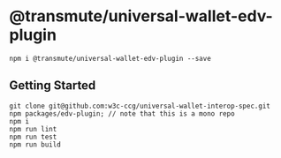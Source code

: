 # @transmute/universal-wallet-edv-plugin

```
npm i @transmute/universal-wallet-edv-plugin --save
```

## Getting Started

```
git clone git@github.com:w3c-ccg/universal-wallet-interop-spec.git
npm packages/edv-plugin; // note that this is a mono repo
npm i
npm run lint
npm run test
npm run build
```
